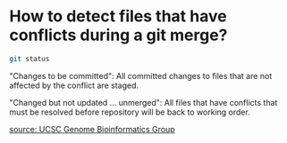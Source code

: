 How to detect files that have conflicts during a git merge?
======

```sh
git status
```

"Changes to be committed": All committed changes to files that are not affected by the conflict are staged.

"Changed but not updated ... unmerged": All files that have conflicts that must be resolved before repository will be back to working order.
 
[source: UCSC Genome Bioinformatics Group](http://genomewiki.ucsc.edu/index.php/Resolving_merge_conflicts_in_Git#How_do_I_find_conflicts_within_the_file_itself.3F)